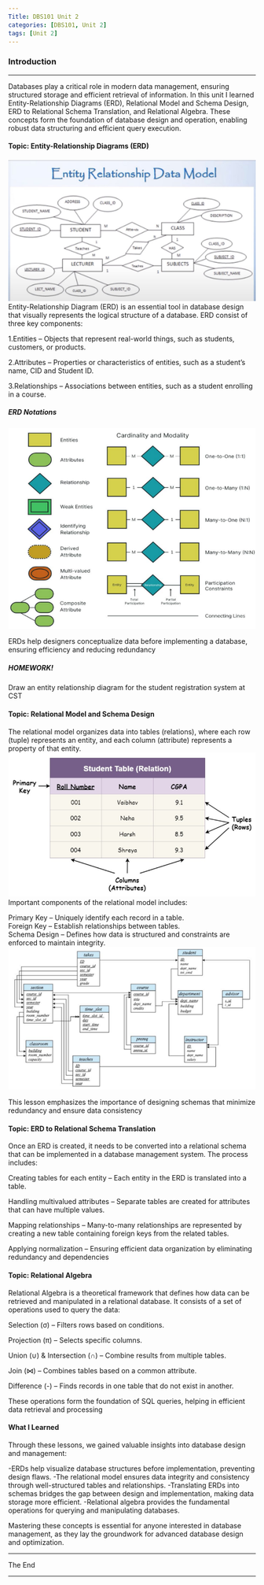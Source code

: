 ```yaml
---
Title: DBS101 Unit 2
categories: [DBS101, Unit 2]
tags: [Unit 2]
---
```


### Introduction
----
Databases play a critical role in modern data management, ensuring structured storage and efficient retrieval of information. In this unit I learned Entity-Relationship Diagrams (ERD), Relational Model and Schema Design, ERD to Relational Schema Translation, and Relational Algebra. These concepts form the foundation of database design and operation, enabling robust data structuring and efficient query execution.

#### Topic: Entity-Relationship Diagrams (ERD)
![alt text](<../Entity Data model.png>)
Entity-Relationship Diagram (ERD) is an essential tool in database design that visually represents the logical structure of a database.
ERD consist of three key components:

1.Entities – Objects that represent real-world things, such as students, customers, or products.

2.Attributes – Properties or characteristics of entities, such as a student’s name, CID and Student ID.

3.Relationships – Associations between entities, such as a student enrolling in a course.

##### ERD Notations
![alt text](<../erd notation.png>)

ERDs help designers conceptualize data before implementing a database, ensuring efficiency and reducing redundancy​

##### HOMEWORK!
Draw an entity relationship diagram for the student
registration system at CST


#### Topic: Relational Model and Schema Design
The relational model organizes data into tables (relations), where each row (tuple) represents an entity, and each column (attribute) represents a property of that entity. 
![alt text](<../Relational Model.png>)
Important components of the relational model includes:

Primary Key – Uniquely identify each record in a table. <br>
Foreign Key – Establish relationships between tables. <br>
Schema Design – Defines how data is structured and constraints are enforced to maintain integrity.
![Schema design](<../schema design.png>)

This lesson emphasizes the importance of designing schemas that minimize redundancy and ensure data consistency

#### Topic: ERD to Relational Schema Translation
Once an ERD is created, it needs to be converted into a relational schema that can be implemented in a database management system. The process includes:

Creating tables for each entity – Each entity in the ERD is translated into a table.

Handling multivalued attributes – Separate tables are created for attributes that can have multiple values.

Mapping relationships – Many-to-many relationships are represented by creating a new table containing foreign keys from the related tables.

Applying normalization – Ensuring efficient data organization by eliminating redundancy and dependencies

#### Topic: Relational Algebra
Relational Algebra is a theoretical framework that defines how data can be retrieved and manipulated in a relational database. It consists of a set of operations used to query the data:

Selection (σ) – Filters rows based on conditions.

Projection (π) – Selects specific columns.

Union (∪) & Intersection (∩) – Combine results from multiple tables.

Join (⋈) – Combines tables based on a common attribute.

Difference (-) – Finds records in one table that do not exist in another.

These operations form the foundation of SQL queries, helping in efficient data retrieval and processing

#### What I Learned
Through these lessons, we gained valuable insights into database design and management:

-ERDs help visualize database structures before implementation, preventing design flaws.
-The relational model ensures data integrity and consistency through well-structured tables and relationships.
-Translating ERDs into schemas bridges the gap between design and implementation, making data storage more efficient.
-Relational algebra provides the fundamental operations for querying and manipulating databases.

Mastering these concepts is essential for anyone interested in database management, as they lay the groundwork for advanced database design and optimization.

----
The End

----